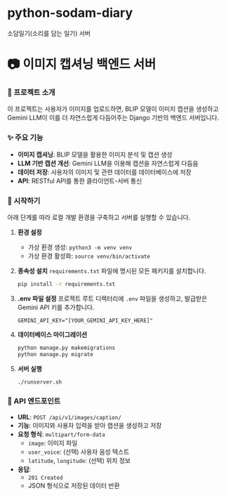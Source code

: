 # python-sodam-diary
소담일기(소리를 담는 일기) 서버

# 📷 이미지 캡셔닝 백엔드 서버

### 🌟 프로젝트 소개
이 프로젝트는 사용자가 이미지를 업로드하면, BLIP 모델이 이미지 캡션을 생성하고 Gemini LLM이 이를 더 자연스럽게 다듬어주는 Django 기반의 백엔드 서버입니다.

### ✨ 주요 기능
- **이미지 캡셔닝**: BLIP 모델을 활용한 이미지 분석 및 캡션 생성
- **LLM 기반 캡션 개선**: Gemini LLM을 이용해 캡션을 자연스럽게 다듬음
- **데이터 저장**: 사용자의 이미지 및 관련 데이터를 데이터베이스에 저장
- **API**: RESTful API를 통한 클라이언트-서버 통신

### 🚀 시작하기
아래 단계를 따라 로컬 개발 환경을 구축하고 서버를 실행할 수 있습니다.

1.  **환경 설정**
    -   가상 환경 생성: `python3 -m venv venv`
    -   가상 환경 활성화: `source venv/bin/activate`

2.  **종속성 설치**
    `requirements.txt` 파일에 명시된 모든 패키지를 설치합니다.
    ```bash
    pip install -r requirements.txt
    ```

3.  **.env 파일 설정**
    프로젝트 루트 디렉터리에 `.env` 파일을 생성하고, 발급받은 Gemini API 키를 추가합니다.
    ```env
    GEMINI_API_KEY="[YOUR_GEMINI_API_KEY_HERE]"
    ```

4.  **데이터베이스 마이그레이션**
    ```bash
    python manage.py makemigrations
    python manage.py migrate
    ```

5.  **서버 실행**
    ```bash
    ./runserver.sh
    ```

### 🔗 API 엔드포인트
- **URL**: `POST /api/v1/images/caption/`
- **기능**: 이미지와 사용자 입력을 받아 캡션을 생성하고 저장
- **요청 형식**: `multipart/form-data`
  - `image`: 이미지 파일
  - `user_voice`: (선택) 사용자 음성 텍스트
  - `latitude`, `longitude`: (선택) 위치 정보
- **응답**:
  - `201 Created`
  - JSON 형식으로 저장된 데이터 반환